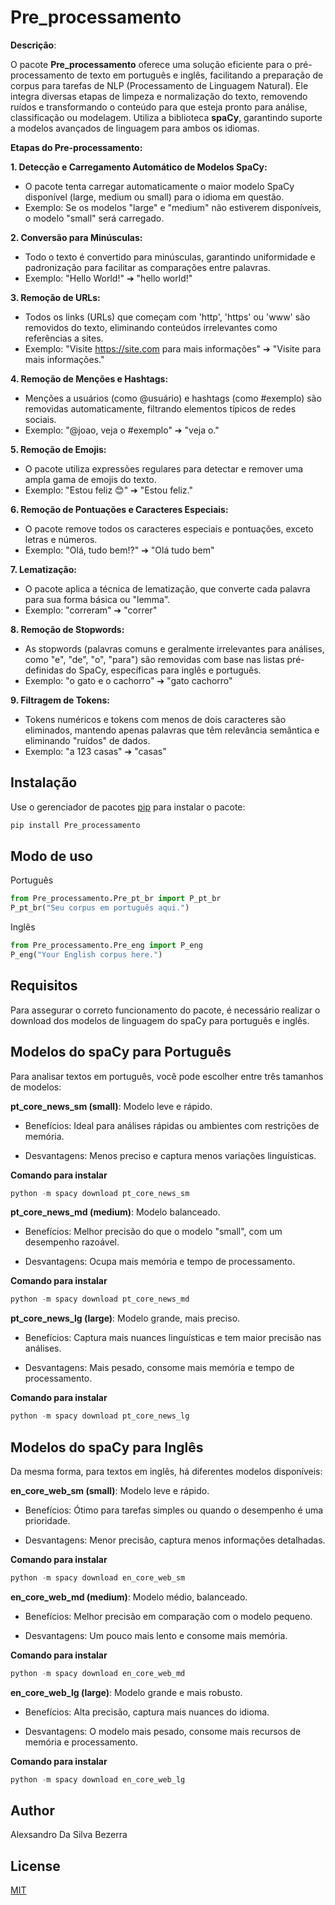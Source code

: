 # Pre_processamento

**Descrição**: 

O pacote **Pre_processamento** oferece uma solução eficiente para o pré-processamento de texto em português e inglês, facilitando a preparação de corpus para tarefas de NLP (Processamento de Linguagem Natural). Ele integra diversas etapas de limpeza e normalização do texto, removendo ruídos e transformando o conteúdo para que esteja pronto para análise, classificação ou modelagem. Utiliza a biblioteca **spaCy**, garantindo suporte a modelos avançados de linguagem para ambos os idiomas.

**Etapas do Pre-processamento:**

**1. Detecção e Carregamento Automático de Modelos SpaCy:**

- O pacote tenta carregar automaticamente o maior modelo SpaCy disponível (large, medium ou small) para o idioma em questão.
- Exemplo: Se os modelos "large" e "medium" não estiverem disponíveis, o modelo "small" será carregado.

**2. Conversão para Minúsculas:**

- Todo o texto é convertido para minúsculas, garantindo uniformidade e padronização para facilitar as comparações entre palavras.
- Exemplo: "Hello World!" ➔ "hello world!"

**3. Remoção de URLs:**

- Todos os links (URLs) que começam com 'http', 'https' ou 'www' são removidos do texto, eliminando conteúdos irrelevantes como referências a sites.
- Exemplo: "Visite https://site.com para mais informações" ➔ "Visite para mais informações."

**4. Remoção de Menções e Hashtags:**

- Menções a usuários (como @usuário) e hashtags (como #exemplo) são removidas automaticamente, filtrando elementos típicos de redes sociais.
- Exemplo: "@joao, veja o #exemplo" ➔ "veja o."

**5. Remoção de Emojis:**

- O pacote utiliza expressões regulares para detectar e remover uma ampla gama de emojis do texto.
- Exemplo: "Estou feliz 😊" ➔ "Estou feliz."

**6. Remoção de Pontuações e Caracteres Especiais:**

- O pacote remove todos os caracteres especiais e pontuações, exceto letras e números.
- Exemplo: "Olá, tudo bem!?" ➔ "Olá tudo bem"

**7. Lematização:**

- O pacote aplica a técnica de lematização, que converte cada palavra para sua forma básica ou "lemma".
- Exemplo: "correram" ➔ "correr"

**8. Remoção de Stopwords:**

- As stopwords (palavras comuns e geralmente irrelevantes para análises, como "e", "de", "o", "para") são removidas com base nas listas pré-definidas do SpaCy, específicas para inglês e português.
- Exemplo: "o gato e o cachorro" ➔ "gato cachorro"

**9. Filtragem de Tokens:**

- Tokens numéricos e tokens com menos de dois caracteres são eliminados, mantendo apenas palavras que têm relevância semântica e eliminando "ruídos" de dados.
- Exemplo: "a 123 casas" ➔ "casas"

## Instalação

Use o gerenciador de pacotes [pip](https://pip.pypa.io/en/stable/) para instalar o pacote:

```bash
pip install Pre_processamento
```

## Modo de uso

Português
```python
from Pre_processamento.Pre_pt_br import P_pt_br
P_pt_br("Seu corpus em português aqui.")
```

Inglês
```python
from Pre_processamento.Pre_eng import P_eng
P_eng("Your English corpus here.")
```
## Requisitos
Para assegurar o correto funcionamento do pacote, é necessário realizar o download dos modelos de linguagem do spaCy para português e inglês.

## Modelos do spaCy para Português

Para analisar textos em português, você pode escolher entre três tamanhos de modelos:

**pt_core_news_sm (small)**: Modelo leve e rápido.

- Benefícios: Ideal para análises rápidas ou ambientes com restrições de memória.

- Desvantagens: Menos preciso e captura menos variações linguísticas.

**Comando para instalar**
```python
python -m spacy download pt_core_news_sm
```

**pt_core_news_md (medium)**: Modelo balanceado.

- Benefícios: Melhor precisão do que o modelo "small", com um desempenho razoável.

- Desvantagens: Ocupa mais memória e tempo de processamento.

**Comando para instalar**
```python
python -m spacy download pt_core_news_md
```

**pt_core_news_lg (large)**: Modelo grande, mais preciso.

- Benefícios: Captura mais nuances linguísticas e tem maior precisão nas análises.

- Desvantagens: Mais pesado, consome mais memória e tempo de processamento.

**Comando para instalar**
```python
python -m spacy download pt_core_news_lg
```

## Modelos do spaCy para Inglês

Da mesma forma, para textos em inglês, há diferentes modelos disponíveis:

**en_core_web_sm (small)**: Modelo leve e rápido.

- Benefícios: Ótimo para tarefas simples ou quando o desempenho é uma prioridade.

- Desvantagens: Menor precisão, captura menos informações detalhadas.

**Comando para instalar**
```python
python -m spacy download en_core_web_sm
```
**en_core_web_md (medium)**: Modelo médio, balanceado.

- Benefícios: Melhor precisão em comparação com o modelo pequeno.

- Desvantagens: Um pouco mais lento e consome mais memória.

**Comando para instalar**
```python
python -m spacy download en_core_web_md
```
**en_core_web_lg (large)**: Modelo grande e mais robusto.

- Benefícios: Alta precisão, captura mais nuances do idioma.

- Desvantagens: O modelo mais pesado, consome mais recursos de memória e processamento.

**Comando para instalar**	
```python
python -m spacy download en_core_web_lg
```
## Author
Alexsandro Da Silva Bezerra

## License
[MIT](https://choosealicense.com/licenses/mit/)